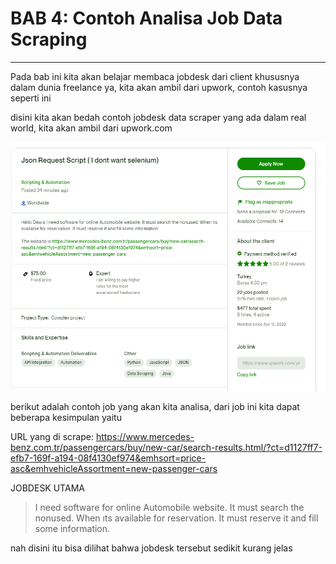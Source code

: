 # BAB 4: Contoh Analisa Job Data Scraping

---

Pada bab ini kita akan belajar membaca jobdesk dari client khususnya dalam dunia freelance ya, kita akan ambil dari upwork, contoh kasusnya seperti ini

disini kita akan bedah contoh jobdesk data scraper yang ada dalam real world, kita akan ambil dari upwork.com

![contoh jobdesk data scraping](images/1686837445913.png)

berikut adalah contoh job yang akan kita analisa, dari job ini kita dapat beberapa kesimpulan yaitu

URL yang di scrape: https://www.mercedes-benz.com.tr/passengercars/buy/new-car/search-results.html/?ct=d1127ff7-efb7-169f-a194-08f4130ef974&emhsort=price-asc&emhvehicleAssortment=new-passenger-cars

JOBDESK UTAMA

>  I need software for online Automobile website. It must search the nonused. When ıts available for reservation. It must reserve it and fill some information.

nah disini itu bisa dilihat bahwa jobdesk tersebut sedikit kurang jelas
